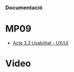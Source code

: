 ### Documentació

# MP09
- [Acte 3.3 Usabilitat - UX/UI](https://docs.google.com/document/d/11rVgp07a--MRxzEQafHB2VXFbuBIMyF2sAdmXcpwjcI/edit?usp=sharing)

# Video
